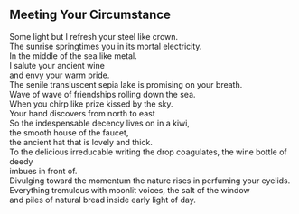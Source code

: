 Meeting Your Circumstance
-------------------------
Some light but I refresh your steel like crown.  
The sunrise springtimes you in its mortal electricity.  
In the middle of the sea like metal.  
I salute your ancient wine  
and envy your warm pride.  
The senile transluscent sepia lake is promising on your breath.  
Wave of wave of friendships rolling down the sea.  
When you chirp like prize kissed by the sky.  
Your hand discovers from north to east  
So the indespensable decency lives on in a kiwi,  
the smooth house of the faucet,  
the ancient hat that is lovely and thick.  
To the delicious irreducable writing the drop coagulates, the wine bottle of deedy  
imbues in front of.  
Divulging toward the momentum the nature rises in perfuming your eyelids.  
Everything tremulous with moonlit voices, the salt of the window  
and piles of natural bread inside early light of day.  
